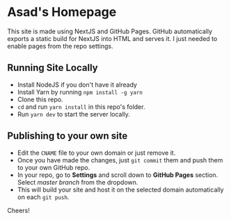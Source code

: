 # Asad's Homepage

This site is made using NextJS and GitHub Pages. GitHub automatically exports a static build for NextJS into HTML and serves it. I just needed to enable pages from the repo settings.

## Running Site Locally

- Install NodeJS if you don't have it already
- Install Yarn by running `npm install -g yarn`
- Clone this repo.
- `cd` and run `yarn install` in this repo's folder.
- Run `yarn dev` to start the server locally.

## Publishing to your own site

- Edit the `CNAME` file to your own domain or just remove it.
- Once you have made the changes, just `git commit` them and push them to your own GitHub repo.
- In your repo, go to **Settings** and scroll down to **GitHub Pages** section. Select *master branch* from the dropdown.
- This will build your site and host it on the selected domain automatically on each `git push`.

Cheers!